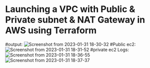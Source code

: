 # Launching a VPC with Public & Private subnet & NAT Gateway in AWS using Terraform
#output:
![Screenshot from 2023-01-31 18-30-32](https://user-images.githubusercontent.com/118529725/215829163-b18c34d7-9e85-408f-bfa8-3aef661ce5fc.png)
#Public ec2:
![Screenshot from 2023-01-31 18-31-52](https://user-images.githubusercontent.com/118529725/215829632-e407d0f3-a21b-4583-9b53-1e27631fa6e3.png)
#private ec2 Logs:
![Screenshot from 2023-01-31 18-36-55](https://user-images.githubusercontent.com/118529725/215829796-aad83eea-1795-446b-bb7a-ea32a761b5ef.png)
![Screenshot from 2023-01-31 18-37-37](https://user-images.githubusercontent.com/118529725/215829807-9bda7492-f21d-4b7a-aa96-ff9711fe0cc4.png)
